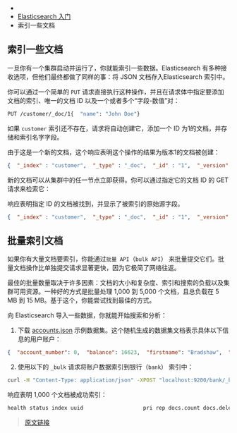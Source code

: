+   [](https://elasticsearch.bookhub.tech/)
+   [Elasticsearch 入门](https://elasticsearch.bookhub.tech/getting_started/)
+   索引一些文档

## 索引一些文档

一旦你有一个集群启动并运行了，你就能索引一些数据。Elasticsearch 有多种接收选项，但他们最终都做了同样的事：将 JSON 文档存入Elasticsearch 索引中。

你可以通过一个简单的 `PUT` 请求直接执行这种操作，并且在请求体中指定要添加文档的索引、唯一的文档 ID 以及一个或者多个“字段-数值”对：

```bash
PUT /customer/_doc/1{  "name": "John Doe"}
```

如果 `customer` 索引还不存在，请求将自动创建它，添加一个 ID 为1的文档，并存储和索引名字字段。

由于这是一个新的文档，这个响应表明这个操作的结果为版本1的文档被创建：

```json
{  "_index" : "customer",  "_type" : "_doc",  "_id" : "1",  "_version" : 1,  "result" : "created",  "_shards" : {    "total" : 2,    "successful" : 2,    "failed" : 0  },  "_seq_no" : 26,  "_primary_term" : 4}
```

新的文档可以从集群中的任一节点立即获得。你可以通过指定它的文档 ID 的 GET 请求来检索它：

响应表明指定 ID 的文档被找到，并显示了被索引的原始源字段。

```json
{  "_index" : "customer",  "_type" : "_doc",  "_id" : "1",  "_version" : 1,  "_seq_no" : 26,  "_primary_term" : 4,  "found" : true,  "_source" : {    "name": "John Doe"  }}
```

## 批量索引文档[](#批量索引文档 "批量索引文档的直接链接")

如果你有大量文档要索引，你能通过`批量 API`（`bulk API`） 来批量提交它们。批量文档操作比单独提交请求显著更快，因为它极简了网络往返。

最佳的批量数量取决于许多因素：文档的大小和复杂度、索引和搜索的负载以及集群可用资源。一种好的方式是批量处理 1,000 到 5,000 个文档，且总负载在 5 MB 到 15 MB。基于这个，你能尝试找到最佳的方式。

向 Elasticsearch 导入一些数据，你就能开始搜索和分析：

1.  下载 [accounts.json](https://download.elastic.co/demos/kibana/gettingstarted/accounts.zip) 示例数据集。这个随机生成的数据集文档表示具体以下信息的用户账户：

```json
{  "account_number": 0,  "balance": 16623,  "firstname": "Bradshaw",  "lastname": "Mckenzie",  "age": 29,  "gender": "F",  "address": "244 Columbus Place",  "employer": "Euron",  "email": "bradshawmckenzie@euron.com",  "city": "Hobucken",  "state": "CO"}
```

2.  使用以下的 `_bulk` 请求将账户数据索引到银行（`bank`） 索引中：

```bash
curl -H "Content-Type: application/json" -XPOST "localhost:9200/bank/_bulk?pretty&refresh" --data-binary "@accounts.json"curl "localhost:9200/_cat/indices?v=true"
```

响应表明 1,000 个文档被成功索引：

```bash
health status index uuid                   pri rep docs.count docs.deleted store.size pri.store.sizeyellow open   bank  l7sSYV2cQXmu6_4rJWVIww   5   1       1000            0    128.6kb        128.6kb
```

> [原文链接](https://www.elastic.co/guide/en/elasticsearch/reference/current/getting-started-index.html)